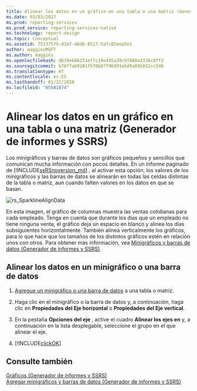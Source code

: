 ```yaml
---
title: Alinear los datos en un gráfico en una tabla o una matriz (Generador de informes y SSRS) | Microsoft Docs
ms.date: 03/03/2017
ms.prod: reporting-services
ms.prod_service: reporting-services-native
ms.technology: report-design
ms.topic: conceptual
ms.assetid: 75137575-d1bf-46d6-8527-5afc85eea5e1
author: maggiesMSFT
ms.author: maggies
ms.openlocfilehash: d639e686251effc19e445a39c97860a3336c8ff2
ms.sourcegitcommit: b78f7ab9281f570b87f96991ebd9a095812cc546
ms.translationtype: HT
ms.contentlocale: es-ES
ms.lasthandoff: 01/31/2020
ms.locfileid: "65581874"
---
```

# <a name="align-the-data-in-a-chart-in-a-table-or-matrix-report-builder-and-ssrs"></a>Alinear los datos en un gráfico en una tabla o una matriz (Generador de informes y SSRS)
  Los minigráficos y barras de datos son gráficos pequeños y sencillos que comunican mucha información con pocos detalles. En un informe paginado de [!INCLUDE[ssRSnoversion_md](../../includes/ssrsnoversion-md.md)] , al activar esta opción, los valores de los minigráficos y las barras de datos se alinearán en todas las celdas distintas de la tabla o matriz, aun cuando falten valores en los datos en que se basan.  
  
 ![rs_SparklineAlignData](../../reporting-services/report-design/media/rs-sparklinealigndata.gif "rs_SparklineAlignData")  
  
 En esta imagen, el gráfico de columnas muestra las ventas cotidianas para cada empleado. Tenga en cuenta que durante los días que un empleado no tiene ninguna venta, el gráfico deja un espacio en blanco y alinea los días subsiguientes horizontalmente. También alinea verticalmente los gráficos, para lo que hace que los tamaños de los distintos gráficos estén en relación unos con otros. Para obtener más información, vea [Minigráficos y barras de datos &#40;Generador de informes y SSRS&#41;](../../reporting-services/report-design/sparklines-and-data-bars-report-builder-and-ssrs.md).  
  
## <a name="align-the-data-in-a-sparkline-or-data-bar"></a>Alinear los datos en un minigráfico o una barra de datos  
  
1.  [Agregue un minigráfico o una barra de datos](../../reporting-services/report-design/add-sparklines-and-data-bars-report-builder-and-ssrs.md) a una tabla o matriz.  
  
2. Haga clic en el minigráfico o la barra de datos y, a continuación, haga clic en **Propiedades del Eje horizontal** o **Propiedades del Eje vertical**.  
  
2.  En la pestaña **Opciones del eje** , active el cuadro **Alinear los ejes en** y, a continuación en la lista desplegable, seleccione el grupo en el que alinear el eje.  
  
3.  [!INCLUDE[clickOK](../../includes/clickok-md.md)]  
  
## <a name="see-also"></a>Consulte también  
 [Gráficos &#40;Generador de informes y SSRS&#41;](../../reporting-services/report-design/charts-report-builder-and-ssrs.md)   
 [Agregar minigráficos y barras de datos &#40;Generador de informes y SSRS&#41;](../../reporting-services/report-design/add-sparklines-and-data-bars-report-builder-and-ssrs.md)  
  
  
